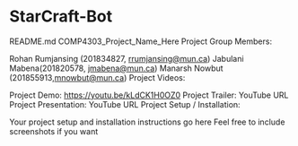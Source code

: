 # StarCraft-Bot
README.md
COMP4303_Project_Name_Here
Project Group Members:

Rohan Rumjansing (201834827, rrumjansing@mun.ca)
Jabulani Mabena(201820578, jmabena@mun.ca)
Manarsh Nowbut (201855913,mnowbut@mun.ca)
Project Videos:

Project Demo: https://youtu.be/kLdCK1H0OZ0
Project Trailer: YouTube URL
Project Presentation: YouTube URL
Project Setup / Installation:

Your project setup and installation instructions go here
Feel free to include screenshots if you want
